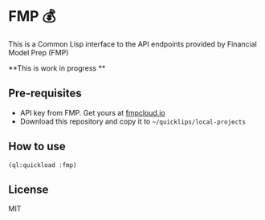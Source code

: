 # FMP 💰
This is a Common Lisp interface to the API endpoints provided by Financial Model Prep (FMP)

**This is work in progress **


## Pre-requisites
- API key from FMP. Get yours at [fmpcloud.io](https://fmpcloud.io/)
- Download this repository and copy it to `~/quicklips/local-projects`

## How to use

```
(ql:quickload :fmp)
```


## License

MIT
